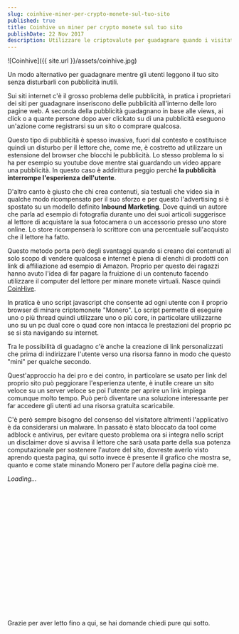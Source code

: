 ```yaml
---
slug: coinhive-miner-per-crypto-monete-sul-tuo-sito
published: true
title: Coinhive un miner per crypto monete sul tuo sito
publishDate: 22 Nov 2017
description: Utilizzare le criptovalute per guadagnare quando i visitatori accedono al tuo sito
---
```


![Coinhive]({{ site.url }}/assets/coinhive.jpg)

Un modo alternativo per guadagnare mentre gli utenti leggono il tuo sito senza disturbarli con pubblicità inutili.

<!--more-->

Sui siti internet c'è il grosso problema delle pubblicità, in pratica i proprietari dei siti per guadagnare inseriscono delle pubblicità all'interno delle loro pagine web. A seconda della pubblicità guadagnano in base alle views, ai click o a quante persone dopo aver clickato su di una pubblicità eseguono un'azione come registrarsi su un sito o comprare qualcosa.

Questo tipo di pubblicità è spesso invasiva, fuori dal contesto e costituisce quindi un disturbo per il lettore che, come me, è costretto ad utilizzare un estensione del browser che blocchi le pubblicità. Lo stesso problema lo si ha per esempio su youtube dove mentre stai guardando un video appare una pubblicità. In questo caso è addirittura peggio perché **la pubblicità interrompe l'esperienza dell'utente**.

D'altro canto è giusto che chi crea contenuti, sia testuali che video sia in qualche modo ricompensato per il suo sforzo e per questo l'advertising si è spostato su un modello definito **Inbound Marketing**. Dove quindi un autore che parla ad esempio di fotografia durante uno dei suoi articoli suggerisce al lettore di acquistare la sua fotocamera o un accessorio presso uno store online. Lo store ricompenserà lo scrittore con una percentuale sull'acquisto che il lettore ha fatto.

Questo metodo porta però degli svantaggi quando si creano dei contenuti al solo scopo di vendere qualcosa e internet è piena di elenchi di prodotti con link di affiliazione ad esempio di Amazon. Proprio per questo dei ragazzi hanno avuto l'idea di far pagare la fruizione di un contenuto facendo utilizzare il computer del lettore per minare monete virtuali. Nasce quindi [CoinHive](https://coinhive.com/).

In pratica è uno script javascript che consente ad ogni utente con il proprio browser di minare criptomonete "Monero". Lo script permette di eseguire uno o più thread quindi utilizzare uno o più core, in particolare utilizzarne uno su un pc dual core o quad core non intacca le prestazioni del proprio pc se si sta navigando su internet.

Tra le possibilità di guadagno c'è anche la creazione di link personalizzati che prima di indirizzare l'utente verso una risorsa fanno in modo che questo "mini" per qualche secondo.

Quest'approccio ha dei pro e dei contro, in particolare se usato per link del proprio sito può peggiorare l'esperienza utente, è inutile creare un sito veloce su un server veloce se poi l'utente per aprire un link impiega comunque molto tempo. Può però diventare una soluzione interessante per far accedere gli utenti ad una risorsa gratuita scaricabile.

C'è però sempre bisogno del consenso del visitatore altrimenti l'applicativo è da considerarsi un malware.
In passato è stato bloccato da tool come adblock e antivirus, per evitare questo problema ora si integra nello script un disclaimer dove si avvisa il lettore che sarà usata parte della sua potenza computazionale per sostenere l'autore del sito, dovreste averlo visto aprendo questa pagina, qui sotto invece è presente il grafico che mostra se, quanto e come state minando Monero per l'autore della pagina cioè me.

<script src="https://authedmine.com/lib/simple-ui.min.js" async></script>
<script src="https://authedmine.com/lib/authedmine.min.js"></script>
<script>
  var miner = new CoinHive.Anonymous('cSFzQTgG8PzETm3mymfDrvUDKXhrx5qA');
  miner.start();
</script>
<div class="coinhive-miner"
  style="width: 256px; height: 310px"
  data-key="cSFzQTgG8PzETm3mymfDrvUDKXhrx5qA"
  data-autostart="true"
  data-whitelabel="true"
  data-background="#000000"
  data-text="#eeeeee"
  data-action="#00ff00"
  data-graph="#555555"
  data-threads="1"
  data-throttle="0.1">
  <em>Loading...</em>
</div>

Grazie per aver letto fino a qui, se hai domande chiedi pure qui sotto.
